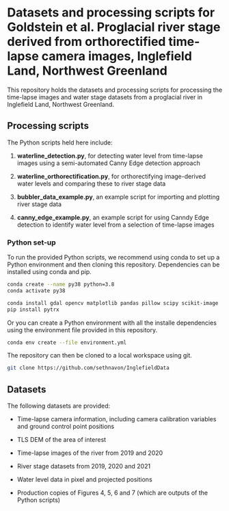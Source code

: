 # Datasets and processing scripts for Goldstein et al. Proglacial river stage derived from orthorectified time-lapse camera images, Inglefield Land, Northwest Greenland

This repository holds the datasets and processing scripts for processing the time-lapse images and water stage datasets from a proglacial river in Inglefield Land, Northwest Greenland. 


## Processing scripts

The Python scripts held here include:

1. **waterline_detection.py**, for detecting water level from time-lapse images using a semi-automated Canny Edge detection approach

2. **waterline_orthorectification.py**, for orthorectifying image-derived water levels and comparing these to river stage data

3. **bubbler_data_example.py**, an example script for importing and plotting river stage data

4. **canny_edge_example.py**, an example script for using Canndy Edge detection to identify water level from a selection of time-lapse images 


### Python set-up

To run the provided Python scripts, we recommend using conda to set up a Python environment and then cloning this repository. Dependencies can be installed using conda and pip.
 
```bash
conda create --name py38 python=3.8
conda activate py38

conda install gdal opencv matplotlib pandas pillow scipy scikit-image
pip install pytrx 
```

Or you can create a Python environment with all the installe dependencies using the environment file provided in this repository.

```bash
conda env create --file environment.yml
```

The repository can then be cloned to a local workspace using git.

```bash
git clone https://github.com/sethnavon/InglefieldData
```


## Datasets

The following datasets are provided:

+ Time-lapse camera information, including camera calibration variables and ground control point positions

+ TLS DEM of the area of interest

+ Time-lapse images of the river from 2019 and 2020

+ River stage datasets from 2019, 2020 and 2021

+ Water level data in pixel and projected positions

+ Production copies of Figures 4, 5, 6 and 7 (which are outputs of the Python scripts)

